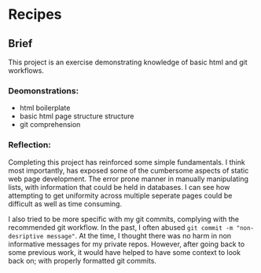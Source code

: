 # Recipes

## Brief

This project is an exercise demonstrating knowledge of basic html and git workflows.

### Deomonstrations:

- html boilerplate
- basic html page structure structure
- git comprehension

### Reflection:

Completing this project has reinforced some simple fundamentals. I think most importantly, has exposed some of the cumbersome aspects of static web page development. The error prone manner in manually manipulating lists, with information that could be held in databases. I can see how attempting to get uniformity across multiple seperate pages could be difficult as well as time consuming.

I also tried to be more specific with my git commits, complying with the recommended git workflow. In the past, I often abused `git commit -m "non-desriptive message"`. At the time, I thought there was no harm in non informative messages for my private repos. However, after going back to some previous work, it would have helped to have some context to look back on; with properly formatted git commits.

